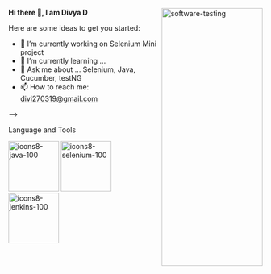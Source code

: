 **Hi there 👋, I am Divya D**
                                      <img width="200" height="512" align="right" alt="software-testing" src="https://github.com/user-attachments/assets/58d63ef5-0638-4dd4-b495-dfb4ab16e6b5" />

Here are some ideas to get you started:             

- 🔭 I’m currently working on Selenium Mini project
- 🌱 I’m currently learning ...
- 💬 Ask me about ... Selenium, Java, Cucumber, testNG
- 📫 How to reach me: [divi270319@gmail.com](divi270319@gmail.com)
  
-->

Language and Tools

<img width="100" height="100" alt="icons8-java-100" src="https://github.com/user-attachments/assets/2f9b94d0-782a-4728-9762-29f39a24d9e4" />
  <img width="100" height="100" alt="icons8-selenium-100" src="https://github.com/user-attachments/assets/86f5f3ec-229a-45aa-8cc9-6cf5d0fad12e" />  <img width="100" height="100" alt="icons8-jenkins-100" src="https://github.com/user-attachments/assets/bf072593-cb6e-434b-8fce-65a976ce8c43" />



